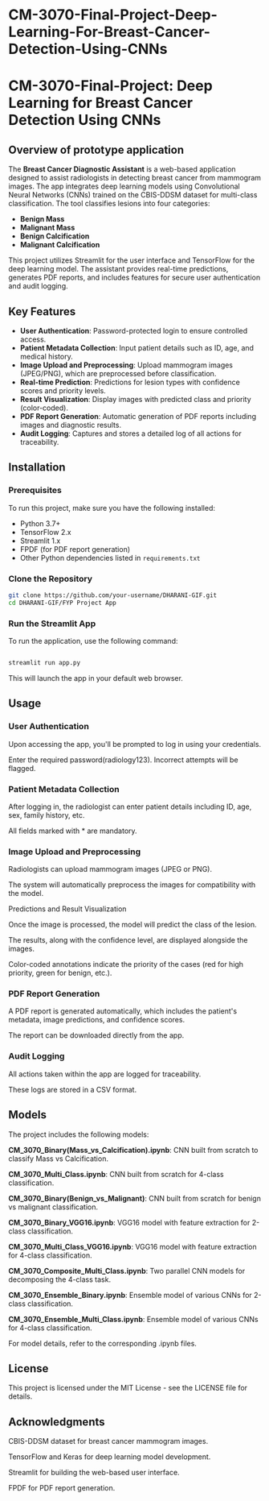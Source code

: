 # CM-3070-Final-Project-Deep-Learning-For-Breast-Cancer-Detection-Using-CNNs
# CM-3070-Final-Project: Deep Learning for Breast Cancer Detection Using CNNs

## Overview of prototype application

The **Breast Cancer Diagnostic Assistant** is a web-based application designed to assist radiologists in detecting breast cancer from mammogram images. The app integrates deep learning models using Convolutional Neural Networks (CNNs) trained on the CBIS-DDSM dataset for multi-class classification. The tool classifies lesions into four categories:

- **Benign Mass**
- **Malignant Mass**
- **Benign Calcification**
- **Malignant Calcification**

This project utilizes Streamlit for the user interface and TensorFlow for the deep learning model. The assistant provides real-time predictions, generates PDF reports, and includes features for secure user authentication and audit logging.

## Key Features

- **User Authentication**: Password-protected login to ensure controlled access.
- **Patient Metadata Collection**: Input patient details such as ID, age, and medical history.
- **Image Upload and Preprocessing**: Upload mammogram images (JPEG/PNG), which are preprocessed before classification.
- **Real-time Prediction**: Predictions for lesion types with confidence scores and priority levels.
- **Result Visualization**: Display images with predicted class and priority (color-coded).
- **PDF Report Generation**: Automatic generation of PDF reports including images and diagnostic results.
- **Audit Logging**: Captures and stores a detailed log of all actions for traceability.

## Installation

### Prerequisites

To run this project, make sure you have the following installed:

- Python 3.7+
- TensorFlow 2.x
- Streamlit 1.x
- FPDF (for PDF report generation)
- Other Python dependencies listed in `requirements.txt`

### Clone the Repository

```bash
git clone https://github.com/your-username/DHARANI-GIF.git
cd DHARANI-GIF/FYP Project App
```

### Run the Streamlit App

To run the application, use the following command:
```bash

streamlit run app.py
```

This will launch the app in your default web browser.

## Usage
### User Authentication

Upon accessing the app, you'll be prompted to log in using your credentials.

Enter the required password(radiology123). Incorrect attempts will be flagged.

### Patient Metadata Collection

After logging in, the radiologist can enter patient details including ID, age, sex, family history, etc.

All fields marked with * are mandatory.

### Image Upload and Preprocessing

Radiologists can upload mammogram images (JPEG or PNG).

The system will automatically preprocess the images for compatibility with the model.

Predictions and Result Visualization

Once the image is processed, the model will predict the class of the lesion.

The results, along with the confidence level, are displayed alongside the images.

Color-coded annotations indicate the priority of the cases (red for high priority, green for benign, etc.).

### PDF Report Generation

A PDF report is generated automatically, which includes the patient's metadata, image predictions, and confidence scores.

The report can be downloaded directly from the app.

### Audit Logging

All actions taken within the app are logged for traceability.

These logs are stored in a CSV format.

## Models

The project includes the following models:

**CM_3070_Binary(Mass_vs_Calcification).ipynb**: CNN built from scratch to classify Mass vs Calcification.

**CM_3070_Multi_Class.ipynb**: CNN built from scratch for 4-class classification.

**CM_3070_Binary(Benign_vs_Malignant)**: CNN built from scratch for benign vs malignant classification.

**CM_3070_Binary_VGG16.ipynb**: VGG16 model with feature extraction for 2-class classification.

**CM_3070_Multi_Class_VGG16.ipynb**: VGG16 model with feature extraction for 4-class classification.

**CM_3070_Composite_Multi_Class.ipynb**: Two parallel CNN models for decomposing the 4-class task.

**CM_3070_Ensemble_Binary.ipynb**: Ensemble model of various CNNs for 2-class classification.

**CM_3070_Ensemble_Multi_Class.ipynb**: Ensemble model of various CNNs for 4-class classification.

For model details, refer to the corresponding .ipynb files.

## License

This project is licensed under the MIT License - see the LICENSE
 file for details.

## Acknowledgments

CBIS-DDSM dataset for breast cancer mammogram images.

TensorFlow and Keras for deep learning model development.

Streamlit for building the web-based user interface.

FPDF for PDF report generation.

